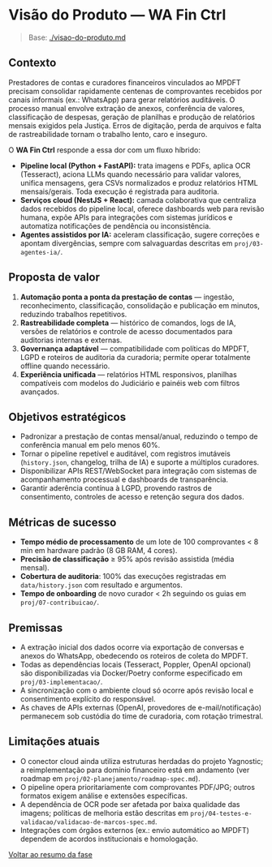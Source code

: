 <!-- proj/00-visao/visao-do-produto-spec.md -->
# Visão do Produto — WA Fin Ctrl

> Base: [./visao-do-produto.md](./visao-do-produto.md)

## Contexto

Prestadores de contas e curadores financeiros vinculados ao MPDFT precisam consolidar rapidamente centenas de comprovantes recebidos por canais informais (ex.: WhatsApp) para gerar relatórios auditáveis. O processo manual envolve extração de anexos, conferência de valores, classificação de despesas, geração de planilhas e produção de relatórios mensais exigidos pela Justiça. Erros de digitação, perda de arquivos e falta de rastreabilidade tornam o trabalho lento, caro e inseguro.

O **WA Fin Ctrl** responde a essa dor com um fluxo híbrido:

- **Pipeline local (Python + FastAPI):** trata imagens e PDFs, aplica OCR (Tesseract), aciona LLMs quando necessário para validar valores, unifica mensagens, gera CSVs normalizados e produz relatórios HTML mensais/gerais. Toda execução é registrada para auditoria.
- **Serviços cloud (NestJS + React):** camada colaborativa que centraliza dados recebidos do pipeline local, oferece dashboards web para revisão humana, expõe APIs para integrações com sistemas jurídicos e automatiza notificações de pendência ou inconsistência.
- **Agentes assistidos por IA:** aceleram classificação, sugere correções e apontam divergências, sempre com salvaguardas descritas em `proj/03-agentes-ia/`.

## Proposta de valor

1. **Automação ponta a ponta da prestação de contas** — ingestão, reconhecimento, classificação, consolidação e publicação em minutos, reduzindo trabalhos repetitivos.
2. **Rastreabilidade completa** — histórico de comandos, logs de IA, versões de relatórios e controle de acesso documentados para auditorias internas e externas.
3. **Governança adaptável** — compatibilidade com políticas do MPDFT, LGPD e roteiros de auditoria da curadoria; permite operar totalmente offline quando necessário.
4. **Experiência unificada** — relatórios HTML responsivos, planilhas compatíveis com modelos do Judiciário e painéis web com filtros avançados.

## Objetivos estratégicos

- Padronizar a prestação de contas mensal/anual, reduzindo o tempo de conferência manual em pelo menos 60%.
- Tornar o pipeline repetível e auditável, com registros imutáveis (`history.json`, changelog, trilha de IA) e suporte a múltiplos curadores.
- Disponibilizar APIs REST/WebSocket para integração com sistemas de acompanhamento processual e dashboards de transparência.
- Garantir aderência contínua à LGPD, provendo rastros de consentimento, controles de acesso e retenção segura dos dados.

## Métricas de sucesso

- **Tempo médio de processamento** de um lote de 100 comprovantes < 8 min em hardware padrão (8 GB RAM, 4 cores).
- **Precisão de classificação** ≥ 95% após revisão assistida (média mensal).
- **Cobertura de auditoria**: 100% das execuções registradas em `data/history.json` com resultado e argumentos.
- **Tempo de onboarding** de novo curador < 2h seguindo os guias em `proj/07-contribuicao/`.

## Premissas

- A extração inicial dos dados ocorre via exportação de conversas e anexos do WhatsApp, obedecendo os roteiros de coleta do MPDFT.
- Todas as dependências locais (Tesseract, Poppler, OpenAI opcional) são disponibilizadas via Docker/Poetry conforme especificado em `proj/03-implementacao/`.
- A sincronização com o ambiente cloud só ocorre após revisão local e consentimento explícito do responsável.
- As chaves de APIs externas (OpenAI, provedores de e-mail/notificação) permanecem sob custódia do time de curadoria, com rotação trimestral.

## Limitações atuais

- O conector cloud ainda utiliza estruturas herdadas do projeto Yagnostic; a reimplementação para domínio financeiro está em andamento (ver roadmap em `proj/02-planejamento/roadmap-spec.md`).
- O pipeline opera prioritariamente com comprovantes PDF/JPG; outros formatos exigem análise e extensões específicas.
- A dependência de OCR pode ser afetada por baixa qualidade das imagens; políticas de melhoria estão descritas em `proj/04-testes-e-validacao/validacao-de-marcos-spec.md`.
- Integrações com órgãos externos (ex.: envio automático ao MPDFT) dependem de acordos institucionais e homologação.

[Voltar ao resumo da fase](README-spec.md)
